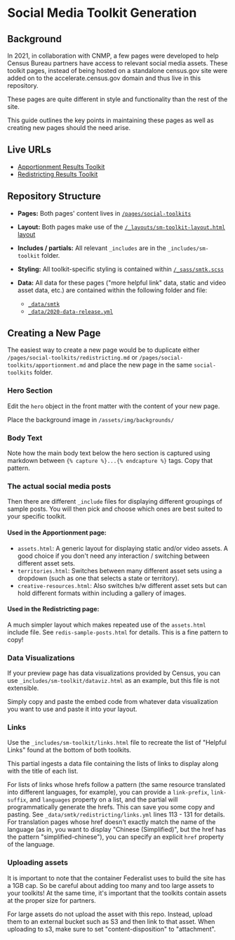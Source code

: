 # Social Media Toolkit Generation

## Background 
In 2021, in collaboration with CNMP, a few pages were developed to help Census Bureau partners have access to relevant social media assets. These toolkit pages, instead of being hosted on a standalone census.gov site were added on to the accelerate.census.gov domain and thus live in this repository.

These pages are quite different in style and functionality than the rest of the site. 

This guide outlines the key points in maintaining these pages as well as creating new pages should the need arise.

## Live URLs
- [Apportionment Results Toolkit](https://accelerate.census.gov/2020-results-toolkit)
- [Redistricting Results Toolkit](https://accelerate.census.gov/2020-redistricting-toolkit/) 

## Repository Structure

- **Pages:** Both pages' content lives in [`/pages/social-toolkits`](https://github.com/uscensusbureau/accelerate/tree/main/pages/social-toolkits)
- **Layout:** Both pages make use of the [`/_layouts/sm-toolkit-layout.html` layout](https://github.com/uscensusbureau/accelerate/blob/main/_layouts/sm-toolkit-layout.html) 
- **Includes / partials:** All relevant `_includes` are in the `_includes/sm-toolkit` folder. 

- **Styling:** All toolkit-specific styling is contained within [`/_sass/smtk.scss`](https://github.com/uscensusbureau/accelerate/blob/main/_sass/smtk.scss)
- **Data:** All data for these pages ("more helpful link" data, static and video asset data, etc.) are contained within the following folder and file: 
    - [`_data/smtk`](https://github.com/uscensusbureau/accelerate/tree/main/_data/smtk)
    - [`_data/2020-data-release.yml`](https://github.com/uscensusbureau/accelerate/blob/main/_data/2020-data-release.yml)

## Creating a New Page

The easiest way to create a new page would be to duplicate either `/pages/social-toolkits/redistricting.md` or `/pages/social-toolkits/apportionment.md` and place the new page in the same `social-toolkits` folder.

### Hero Section
Edit the `hero` object in the front matter with the content of your new page.

Place the background image in `/assets/img/backgrounds/`

### Body Text
Note how the main body text below the hero section is captured using markdown between `{% capture %}...{% endcapture %}` tags. Copy that pattern.

### The actual social media posts
Then there are different `_include` files for displaying different groupings of sample posts. You will then pick and choose which ones are best suited to your specific toolkit.

#### Used in the Apportionment page:
- `assets.html`: A generic layout for displaying static and/or video assets. A good choice if you don't need any interaction / switching between different asset sets.
- `territories.html`: Switches between many different asset sets using a dropdown (such as one that selects a state or territory).
- `creative-resources.html`: Also switches b/w different asset sets but can hold different formats within including a gallery of images.

#### Used in the Redistricting page:
A much simpler layout which makes repeated use of the `assets.html` include file. See `redis-sample-posts.html` for details. This is a fine pattern to copy!

### Data Visualizations
If your preview page has data visualizations provided by Census, you can use `_includes/sm-toolkit/dataviz.html` as an example, but this file is not extensible.

Simply copy and paste the embed code from whatever data visualization you want to use and paste it into your layout.

### Links
Use the `_includes/sm-toolkit/links.html` file to recreate the list of "Helpful Links" found at the bottom of both toolkits.

This partial ingests a data file containing the lists of links to display along with the title of each list.

For lists of links whose hrefs follow a pattern (the same resource translated into different languages, for example), you can provide a `link-prefix`, `link-suffix`, and `languages` property on a list, and the partial will programmatically generate the hrefs. This can save you some copy and pasting. See `_data/smtk/redistricting/links.yml` lines 113 - 131 for details. For translation pages whose href doesn't exactly match the name of the language (as in, you want to display "Chinese (Simplified)", but the href has the pattern "simplified-chinese"), you can specify an explicit `href` property of the language.

### Uploading assets
It is important to note that the container Federalist uses to build the site has a 1GB cap. So be careful about adding too many and too large assets to your toolkits! At the same time, it's important that the toolkits contain assets at the proper size for partners. 

For large assets do not upload the asset with this repo. Instead, upload them to an external bucket such as S3 and then link to that asset. When uploading to s3, make sure to set "content-disposition" to "attachment".
